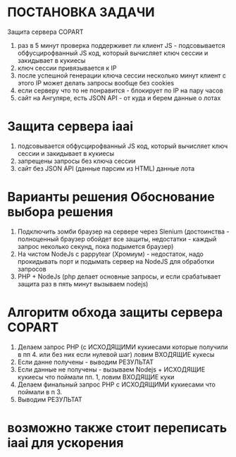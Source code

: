 # ПОСТАНОВКА ЗАДАЧИ
 Защита сервера COPART
 1. раз в 5 минут проверка поддерживет ли клиент JS - подсовывается обфусцирофванный JS код, который вычисляет ключ сессии и закидывает в кукиесы
 2. ключ сессии привязывается к IP
 3. после успешной генерации ключа сессии несколько минут клиент с этого IP может делать запросы вообще без cookies
 4. если серверу что то не понравится - блокирует по IP на пару часов
 5. сайт на Ангуляре, есть JSON API - от куда и берем данные о лотах

# Защита сервера iaai
 1. подсовывается обфусцирофванный JS код, который вычисляет ключ сессии и закидывает в кукиесы
 2. запрещены запросы без ключа сессии
 3. сайт без JSON API (данные парсим из HTML) данные лота


# Варианты решения Обоснование выбора решения
 1. Подключить зомби браузер на сервере через Slenium (достоинства - полноценный браузер обойдет все защиты, недостатки - каждый запрос неколько секунд, пока подымется браузер)
 2. На чистом NodeJs с pappytear (Хромиум) - недостаток, надо прокидывать порт и подымать сервер на NodeJS для обработки запросов
 3. PHP + NodeJs (php делает основные запросы, и если срабатывает защита раз в пять минут вызываем nodejs)

# Алгоритм обхода защиты сервера COPART
 1. Делаем запрос PHP (с ИСХОДЯЩИМИ кукиесами которые получили в пп 4. или без них если нулевой шаг) ловим ВХОДЯЩИЕ кукесы
 2. Если данне получены - выводим РЕЗУЛЬТАТ
 3. Если данные не получены - вызываем Nodejs + ИСХОДЯЩИЕ кукиесы что поймали пп. 1, ловим ВХОДЯЩИЕ куки
 4. Делаем финальный запрос PHP с ИСХОДЯЩИМИ кукиесами что поймали в п 3.
 5. Выводим РЕЗУЛЬТАТ

 # возможно также стоит переписать iaai для ускорения
